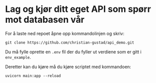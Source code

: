 # Lag og kjør ditt eget API som spørr mot databasen vår
For å laste ned repoet åpne opp kommandolinjen og skriv:
```shellscript
git clone https://github.com/christian-gustad/api_demo.git
```

Du må fylle oprette en `.env` fil der du fyller ut verdiene som er gitt i `env_example`.

Deretter kan du kjøre må du kjøre scriptet med kommandoen:
```shellscript
uvicorn main:app --reload
```

